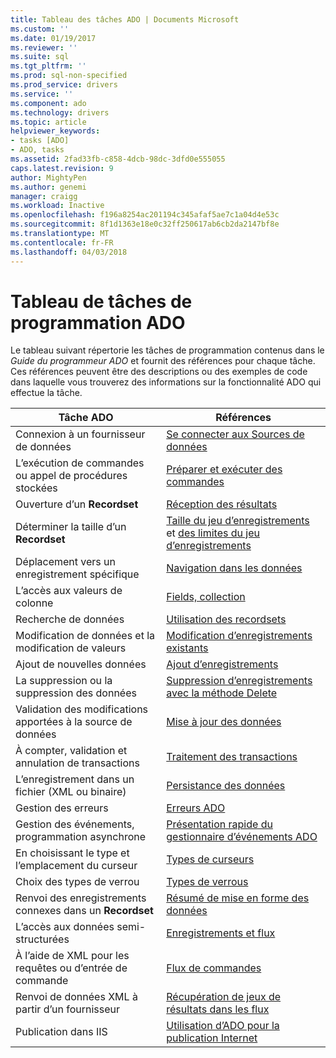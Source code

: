 ```yaml
---
title: Tableau des tâches ADO | Documents Microsoft
ms.custom: ''
ms.date: 01/19/2017
ms.reviewer: ''
ms.suite: sql
ms.tgt_pltfrm: ''
ms.prod: sql-non-specified
ms.prod_service: drivers
ms.service: ''
ms.component: ado
ms.technology: drivers
ms.topic: article
helpviewer_keywords:
- tasks [ADO]
- ADO, tasks
ms.assetid: 2fad33fb-c858-4dcb-98dc-3dfd0e555055
caps.latest.revision: 9
author: MightyPen
ms.author: genemi
manager: craigg
ms.workload: Inactive
ms.openlocfilehash: f196a8254ac201194c345afaf5ae7c1a04d4e53c
ms.sourcegitcommit: 8f1d1363e18e0c32ff250617ab6cb2da2147bf8e
ms.translationtype: MT
ms.contentlocale: fr-FR
ms.lasthandoff: 04/03/2018
---
```

# <a name="ado-programming-task-table"></a>Tableau de tâches de programmation ADO
Le tableau suivant répertorie les tâches de programmation contenus dans le *Guide du programmeur ADO* et fournit des références pour chaque tâche. Ces références peuvent être des descriptions ou des exemples de code dans laquelle vous trouverez des informations sur la fonctionnalité ADO qui effectue la tâche.

|Tâche ADO|Références|
|--------------|----------------|
|Connexion à un fournisseur de données|[Se connecter aux Sources de données](../../ado/guide/data/connecting-to-data-sources.md)|
|L’exécution de commandes ou appel de procédures stockées|[Préparer et exécuter des commandes](../../ado/guide/data/preparing-and-executing-commands.md)|
|Ouverture d’un **Recordset**|[Réception des résultats](../../ado/guide/data/receiving-results.md)|
|Déterminer la taille d’un **Recordset**|[Taille du jeu d’enregistrements](../../ado/guide/data/current-record-and-size-of-recordset.md) et [des limites du jeu d’enregistrements](../../ado/guide/data/boundaries-of-a-recordset.md)|
|Déplacement vers un enregistrement spécifique|[Navigation dans les données](../../ado/guide/data/navigating-through-data.md)|
|L’accès aux valeurs de colonne|[Fields, collection](../../ado/guide/data/the-fields-collection.md)|
|Recherche de données|[Utilisation des recordsets](../../ado/guide/data/working-with-recordsets.md)|
|Modification de données et la modification de valeurs|[Modification d’enregistrements existants](../../ado/guide/data/editing-existing-records.md)|
|Ajout de nouvelles données|[Ajout d’enregistrements](../../ado/guide/data/adding-records.md)|
|La suppression ou la suppression des données|[Suppression d’enregistrements avec la méthode Delete](../../ado/guide/data/deleting-records-using-the-delete-method.md)|
|Validation des modifications apportées à la source de données|[Mise à jour des données](../../ado/guide/data/updating-data.md)|
|À compter, validation et annulation de transactions|[Traitement des transactions](../../ado/guide/data/transaction-processing.md)|
|L’enregistrement dans un fichier (XML ou binaire)|[Persistance des données](../../ado/guide/data/persisting-data.md)|
|Gestion des erreurs|[Erreurs ADO](../../ado/guide/data/ado-errors.md)|
|Gestion des événements, programmation asynchrone|[Présentation rapide du gestionnaire d’événements ADO](../../ado/guide/data/ado-event-handler-summary.md)|
|En choisissant le type et l’emplacement du curseur|[Types de curseurs](../../ado/guide/data/types-of-cursors-ado.md)|
|Choix des types de verrou|[Types de verrous](../../ado/guide/data/types-of-locks.md)|
|Renvoi des enregistrements connexes dans un **Recordset**|[Résumé de mise en forme des données](../../ado/guide/data/data-shaping-overview.md)|
|L’accès aux données semi-structurées|[Enregistrements et flux](../../ado/guide/data/records-and-streams.md)|
|À l’aide de XML pour les requêtes ou d’entrée de commande|[Flux de commandes](../../ado/guide/data/command-streams.md)|
|Renvoi de données XML à partir d’un fournisseur|[Récupération de jeux de résultats dans les flux](../../ado/guide/data/retrieving-resultsets-into-streams.md)|
|Publication dans IIS|[Utilisation d’ADO pour la publication Internet](../../ado/guide/data/using-ado-for-internet-publishing.md)|
